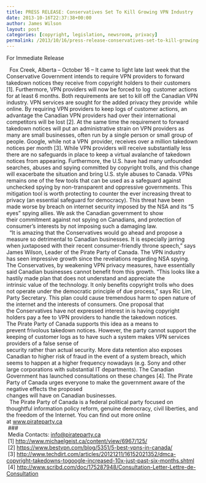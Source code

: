 ```yaml
---
title: PRESS RELEASE: Conservatives Set To Kill Growing VPN Industry
date: 2013-10-16T22:37:38+00:00
author: James Wilson
layout: post
categories: [copyright, legislation, newsroom, privacy]
permalink: /2013/10/16/press-release-conservatives-set-to-kill-growing-vpn-industry/
---
```

For Immediate Release

<div dir="ltr">
    Fox Creek, Alberta &#8211; October 16 &#8211; It came to light late last week that the Conservative Government intends to require VPN providers to forward takedown notices they receive from copyright holders to their customers [1]. Furthermore, VPN providers will now be forced to log  customer actions for at least 6 months. Both requirements are set to kill off the Canadian VPN industry. VPN services are sought for the added privacy they provide  while online. By requiring VPN providers to keep logs of customer actions, an advantage the Canadian VPN providers had over their international competitors will be lost [2]. At the same time the requirement to forward takedown notices will put an administrative strain on VPN providers as many are small businesses, often run by a single person or small group of people. Google, while not a VPN  provider, receives over a million takedown notices per month [3]. While VPN providers will receive substantially less there are no safeguards in place to keep a virtual avalanche of takedown notices from appearing. Furthermore, the U.S. have had many unfounded searches, abuses and spying committed by copyright trolls, and this change will exacerbate the situation and bring U.S. style abuses to Canada. VPNs remains one of the few tools that can be used as a safeguard against unchecked spying by non-transparent and oppressive governments. This  mitigation tool is worth protecting to counter the ever increasing threat to privacy (an essential safeguard for democracy). This threat have been made worse by breach on internet security imposed by the NSA and its &#8220;5 eyes&#8221; spying allies. We ask the Canadian government to show
</div>

<div dir="ltr">
  their commitment against not spying on Canadians, and protection of consumer&#8217;s interests by not imposing such a damaging law.
</div>

<div dir="ltr">
</div>

<div dir="ltr">
    &#8220;It is amazing that the Conservatives would go ahead and propose a measure so detrimental to Canadian businesses. It is especially jarring when juxtaposed with their recent consumer-friendly throne speech,&#8221; says James Wilson, Leader of the Pirate Party of Canada. The VPN industry has seen impressive growth since the revelations regarding NSA spying. The Conservatives, by weakening VPN privacy measures, have essentially said Canadian businesses cannot benefit from this growth. &#8220;This looks like a hastily made plan that does not understand and appreciate the intrinsic value of the technology. It only benefits copyright trolls who does not operate under the democratic principle of due process,&#8221; says Ric Lim, Party Secretary. This plan could cause tremendous harm to open nature of the internet and the interests of consumers. One proposal that the Conservatives have not expressed interest in is having copyright holders pay a fee to VPN providers to handle the takedown notices. The Pirate Party of Canada supports this idea as a means to prevent frivolous takedown notices. However, the party cannot support the keeping of customer logs as to have such a system makes VPN services providers of a false sense of
</div>

<div dir="ltr">
  security rather than actual security. More data retention also exposes Canadian to higher risk of fraud in the event of a system breach, which seems to happen at a higher frequency nowadays (e.g. Sony and other large corporations with substantial IT departments). The Canadian Government has launched consultations on these changes [4]. The Pirate Party of Canada urges everyone to make the government aware of the negative effects the proposed
</div>

<div dir="ltr">
  changes will have on Canadian businesses.
</div>

<div dir="ltr">
</div>

<div dir="ltr">
    The Pirate Party of Canada is a federal political party focused on thoughtful information policy reform, genuine democracy, civil liberties, and the freedom of the Internet. You can find out more online at <a class="extern" href="http://www.pirateparty.ca/" target="_blank">www.pirateparty.ca</a>
</div>

<div dir="ltr">
</div>

<div dir="ltr">
   ###
</div>

<div dir="ltr">
</div>

<div dir="ltr">
   Media Contacts: <a href="mailto:info@pirateparty.ca">info@pirateparty.ca</a>
</div>

<div dir="ltr">
</div>

<div dir="ltr">
   [1] <a class="extern" href="http://www.michaelgeist.ca/content/view/6967/125/" target="_blank">http://www.michaelgeist.ca/content/view/6967/125/</a>
</div>

<div dir="ltr">
   [2] <a class="extern" href="https://www.bestvpn.com/blog/5351/5-best-vpns-in-canada/" target="_blank">https://www.bestvpn.com/blog/5351/5-best-vpns-in-canada/</a>
</div>

<div dir="ltr">
   [3] <a class="extern" href="http://www.techdirt.com/articles/20121211/16152021352/dmca-copyright-takedowns-to" target="_blank">http://www.techdirt.com/articles/20121211/16152021352/dmca-copyright-takedowns-togoogle-increased-10x-just-past-six-months.shtml</a>
</div>

<div dir="ltr">
   [4] <a class="extern" href="http://www.scribd.com/doc/175287948/Consultation-Letter-Lettre-de-Consultation" target="_blank">http://www.scribd.com/doc/175287948/Consultation-Letter-Lettre-de-Consultation</a>
</div>

<div dir="ltr">
</div>